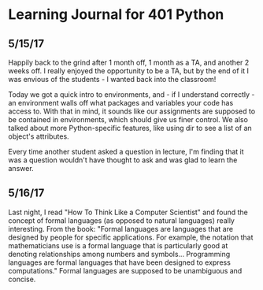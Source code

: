 # Learning Journal for 401 Python

## 5/15/17
Happily back to the grind after 1 month off, 1 month as a TA, and another 2 weeks off. I really enjoyed the opportunity to be a TA, but by the end of it I was envious of the students - I wanted back into the classroom!

Today we got a quick intro to environments, and - if I understand correctly - an environment walls off what packages and variables your code has access to. With that in mind, it sounds like our assignments are supposed to be contained in environments, which should give us finer control. We also talked about more Python-specific features, like using dir to see a list of an object's attributes.

Every time another student asked a question in lecture, I'm finding that it was a question wouldn't have thought to ask and was glad to learn the answer.

## 5/16/17
Last night, I read "How To Think Like a Computer Scientist" and found the concept of formal languages (as opposed to natural languages) really interesting. From the book: "Formal languages are languages that are designed by people for specific applications. For example, the notation that mathematicians use is a formal language that is particularly good at denoting relationships among numbers and symbols... Programming languages are formal languages that have been designed to express computations." Formal languages are supposed to be unambiguous and concise.